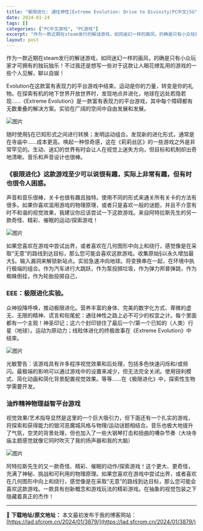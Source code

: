 ```yaml
---
title: "极限进化: 通往神性|Extreme Evolution: Drive to Divinity|PC中文|5G"
date: 2024-01-24
tags: []
categories: ["PC中文游戏", "PC游戏"]
excerpt: "作为一款近期在steam发行的解谜游戏，如同迷幻一样的画风，的确是只有小众玩家才可拥有的独玩独乐！不过我还是想写一些对于这款让人眼花缭乱用的游戏的一些个人见解，聊以自娱！ Evolution在这款富有表现力的平台游戏中结束。运动是你的力量，转变是你的礼物。在探索有机的地下世界开放世界时，发现地点并进&hellip;"
layout: post
---
```


<div><section>作为一款近期在steam发行的解谜游戏，如同迷幻一样的画风，的确是只有小众玩家才可拥有的独玩独乐！不过我还是想写一些对于这款让人眼花缭乱用的游戏的一些个人见解，聊以自娱！

Evolution在这款富有表现力的平台游戏中结束。运动是你的力量，转变是你的礼物。在探索有机的地下世界开放世界时，发现地点并进化，地球在远处若隐若现……《Extreme Evolution》是一款富有表现力的平台游戏，其中每个障碍都有无数重叠的解决方案。实验在广阔的空间中自由发展和发展。
<p class="clear"><img src="https://lad.sfcrom.cn/wp-content/uploads/2024/01/20240124155819-c7f9b.jpeg" alt="图片" crossorigin="anonymous" data-ratio="0.562962962962963" data-src="https://lad.sfcrom.cn/wp-content/uploads/2024/01/20240124155819-c7f9b.jpeg" data-w="1080" data-original-style="" data-index="1" data-fail="0" /></p>
<p class="clear">随时使用§在已知形式之间进行转换；发明运动组合。发现新的进化形式，通常是在寺庙中……成本更高。唤起一种惊奇感，这在《莉莉丝区》的一些游戏之外是非常罕见的。生动、迷幻的世界有时会让人在视觉上迷失方向，但目标和机制却出奇地清晰。音乐和声音设计也很棒。</p>

<h3>《极限进化》这款游戏至少可以说很有趣，实际上非常有趣，但有时也很令人困惑。</h3>
<p class="clear">声音和音乐很棒，关卡也很有趣且独特。使用不同的形式来通关所有关卡的方法有很多。如果你喜欢滥用游戏的物理原理，或者只是喜欢一般的谜题，并且不介意有时不和谐的视觉效果，我建议你应该尝试一下这款游戏。来自阿特拉斯先生的另一款奇怪、精彩、催眠的运动/探索游戏！</p>
<p class="clear"><img src="https://lad.sfcrom.cn/wp-content/uploads/2024/01/20240124155819-70ae9.jpeg" alt="图片" crossorigin="anonymous" data-ratio="0.562962962962963" data-src="https://lad.sfcrom.cn/wp-content/uploads/2024/01/20240124155819-70ae9.jpeg" data-w="1080" data-original-style="" data-index="2" data-fail="0" /></p>
<p class="clear">如果您喜欢在游戏中尝试出界，或者喜欢在几何图形中向上和绕行，感觉像是在采取“无意”的路线到达目标，那么您可能会喜欢这款游戏。收集原始§以永久增加最大§。输入漏洞来解锁新站点。实验急速冲向地球。将变换串在一起，在环境中执行极端的组合。作为汽车进行大跳跃，作为泵投掷垃圾，作为弹力邦普弹跳，作为蜘蛛倒挂，作为轮胎投掷自己，</p>

<h3>EEE：极限进化实验。</h3>
<p class="clear">众神投降呼唤，推动极限进化。营养丰富的身体、完美的数字化方式、卑微的虚无、无限的精神、谎言和衔尾蛇：通往神性之路上必不可少的权宜之计。每个里面都有一个主观！神圣印记；这六个封印锁住了最后一个/第一个已知的（人类）行星（地球）。运动为原动力；线粒体进化的终极故事在《Extreme Evolution》中结束。</p>
<p class="clear"><img src="https://lad.sfcrom.cn/wp-content/uploads/2024/01/20240124155820-e1f82.jpeg" alt="图片" crossorigin="anonymous" data-ratio="0.562962962962963" data-src="https://lad.sfcrom.cn/wp-content/uploads/2024/01/20240124155820-e1f82.jpeg" data-w="1080" data-original-style="" data-index="3" data-fail="0" /></p>
<p class="clear">光敏警告：该游戏具有许多程序视觉效果和后处理，包括多色快速闪烁和/或频闪。最极端的影响可以通过游戏中的设置来减少，但无法完全关闭。使用锐利模式、简化动画和简化背景配置视觉效果。等等……在《极限进化》中，探索性生物学需要开发。</p>

<h3>油炸精神物理益智平台游戏</h3>
<p class="clear">视觉效果/艺术指导显然是这里的一个巨大吸引力，但下面还有一个扎实的游戏，将探索和获得能力的银河恶魔城风格与物理/运动谜题相结合。音乐也极大地提升了气氛，空灵的背景处理，但也加入了一些大钢琴打击和扭曲的嘈杂节奏（大块寺庙主题感觉就像它同时吹灭了我的扬声器和我的大脑）</p>
<p class="clear"><img src="https://lad.sfcrom.cn/wp-content/uploads/2024/01/20240124155820-e8682.jpeg" alt="图片" crossorigin="anonymous" data-ratio="0.562962962962963" data-src="https://lad.sfcrom.cn/wp-content/uploads/2024/01/20240124155820-e8682.jpeg" data-w="1080" data-original-style="" data-index="4" data-fail="0" /></p>
<p class="clear">阿特拉斯先生的又一款奇怪、精彩、催眠的动作/探索游戏！这个更大、更奇怪，充满了神秘、挑战和可利用的物理原理。如果您喜欢在游戏中尝试出界，或者喜欢在几何图形中向上和绕行，感觉像是在采取“无意”的路线到达目标，那么您可能会喜欢这款游戏。一款具有创新概念和游戏玩法的精彩游戏。在抽象的视觉包装之下隐藏着真正的杰作！</p>

</section></div>

---
📖 **下载地址/原文地址：** 本文最初发布于我的博客网站：[https://lad.sfcrom.cn/2024/01/3879/](https://lad.sfcrom.cn/2024/01/3879/)
